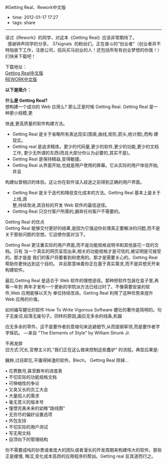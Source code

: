 #Getting Real、Rework中文版
 
- time: 2012-01-17 17:27
- tags: share

---
<p>读过《Rework》的同学，对这本《Getting Real》应该非常期待了。<br>&nbsp; 感谢钟声同学的分享，&nbsp;37signals &nbsp;的粉丝们，正在奋斗的“创业者”（创业者并不特指放下工作，注册公司，招兵买马创业的人！还包括所有有创业梦想的你我！）们快来下载吧！</p><p>下载地址：<br>    <a href="http://rrurl.cn/6gt0ah " target="_blank">Getting Real中文版</a>    <br>    <a href="http://rrurl.cn/tn4pgz " target="_blank">REWORK中文版</a></p><p>    <strong>以下是简介：</strong></p><p>    <strong>什么是 Getting Real?</strong>    <br>想构建一个成功的 Web 应用么? 那么正是时候 Getting Real. Getting Real 是一种更小规模,更</p>快速,更高质量的软件构建方法。<ul>    <li>Getting Real 是关于省略所有表达现实(图表,曲线,矩形,箭头,统计图),而构 建现实。  </li>    <li>Getting real 是追求精炼。更少的代码量,更少的软件,更少的功能,更少的文档工作, 更少无所谓的东西(而且大部分你认为必要的,其实不是)。  </li>    <li>Getting Real 是保持精益,变得敏捷。  </li>    <li>Getting Real 从界面开始,也就是用户使用的屏幕。它从实际的用户体验开始,并且 </li></ul>构建似曾相识的体验。这让你在软件误入歧途之前得到正确的用户界面。<ul>    <li>Getting Real 是关于迭代和降低变化成本的方法。Getting Real 基本上是关于上线,调<br>整,持续改进,其目标的开发 Web 软件的最佳途径。</li>     <li>Getting Real 只交付客户所需的,摒弃任何客户不需要的。</li></ul> Getting Real 的优点<br>Getting Real 能够交付更好的结果,是因为它强迫你处理真正要解决的问题,而不是关于那些问题的空想。它迫使你面对当下。<p>Getting Real 更注重实际的用户界面,而不是功能规格说明书和其他昙花一现的文档。只有 当一个真实的网页呈现出来,相关的功能规格才是可信的,被证明是可接受 的。那才是是 我们的客户将要看到和使用的。那才是需要关心的。Getting Real 帮助你更快达到这个目的。 并且那意味着你正在基于真实需求,而不是异想天开来构建软件。</p><p>最后,Getting Real 是适合于 Web 软件的理想途径。那种把软件包装在盒子里,再等一年到 两年才发布一个更新的学院派方法已经过时了。不像需要安装的软件,Web 应用能够以天为 单位持续改进。Getting Real 利用了这种优势来提升 Web 应用的价值。</p><p>如何编写健壮的软件 How To Write Vigorous Software 健壮的著作是简明的。句子无废词,段落无废句子。同样的原因,画应无多余的线条,机器</p><p>应无多余的零件。这不是要作者刻意缩句来逃避细节,从而提纲挈领,而是要作者字字珠玑。 —来自 "The Elements of Style" by William Strunk Jr.</p><p>不再发胖<br>旧方式:冗长,官僚主义的,“我们正在这么做来控制这些蠢驴” 的流程。典型后果是:</p><p>臃肿,过目即忘,平庸得掉渣的软件。Blech。 Getting Real 除掉...</p><p>• 花费数月,甚至数年的进度表<br>• 不切实际的功能规格文档<br>• 可伸缩性的争论<br>• 又臭又长的员工大会<br>• 大量招人的需求<br>• 毫无意义的版本号<br>• 憧憬完美未来的幼稚“路线图”<br>• 无穷尽的偏好设置选项<br>• 外包支持<br>• 不切实际的用户测试<br>• 写无用文档<br>• 自顶向下的管理结构</p><p>你不需要成吨的钞票或者庞大的团队或者漫长的开发周期来构建伟大的软件。那些正是缓慢, 晦涩,变化成本高昂的应用程序的帮凶。Getting real 反其道而行之。</p>